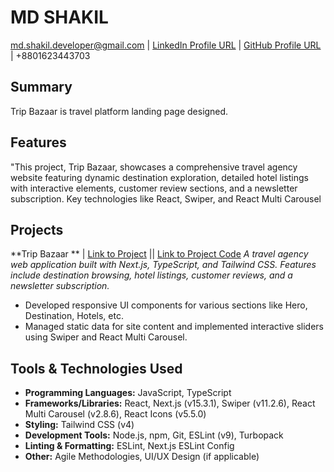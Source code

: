 # MD SHAKIL

[md.shakil.developer@gmail.com](mailto:md.shakil.developer@gmail.com) | [LinkedIn Profile URL](https://www.linkedin.com/in/md-shakil-5581281b7/) | [GitHub Profile URL](https://github.com/Tahsan35) | +8801623443703

## Summary

Trip Bazaar is travel platform landing page designed.

## Features

"This project, Trip Bazaar, showcases a comprehensive travel agency website featuring dynamic destination exploration, detailed hotel listings with interactive elements, customer review sections, and a newsletter subscription. Key technologies like React, Swiper, and React Multi Carousel

## Projects

**Trip Bazaar ** | [Link to Project](https://trip-bazaarlandingpage.vercel.app/) || [Link to Project Code](https://github.com/Tahsan35/trip_bazaar)
_A travel agency web application built with Next.js, TypeScript, and Tailwind CSS. Features include destination browsing, hotel listings, customer reviews, and a newsletter subscription._

- Developed responsive UI components for various sections like Hero, Destination, Hotels, etc.
- Managed static data for site content and implemented interactive sliders using Swiper and React Multi Carousel.

## Tools & Technologies Used

- **Programming Languages:** JavaScript, TypeScript
- **Frameworks/Libraries:** React, Next.js (v15.3.1), Swiper (v11.2.6), React Multi Carousel (v2.8.6), React Icons (v5.5.0)
- **Styling:** Tailwind CSS (v4)
- **Development Tools:** Node.js, npm, Git, ESLint (v9), Turbopack
- **Linting & Formatting:** ESLint, Next.js ESLint Config
- **Other:** Agile Methodologies, UI/UX Design (if applicable)
